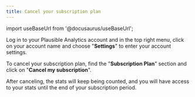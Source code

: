 ```yaml
---
title: Cancel your subscription plan
---
```


import useBaseUrl from '@docusaurus/useBaseUrl';

Log in to your Plausible Analytics account and in the top right menu, click on your account name and choose "**Settings**" to enter your account settings.

To cancel your subscription plan, find the "**Subscription Plan**" section and click on "**Cancel my subscription**".

After canceling, the stats will keep being counted, and you will have access to your stats until the end of your subscription period.
